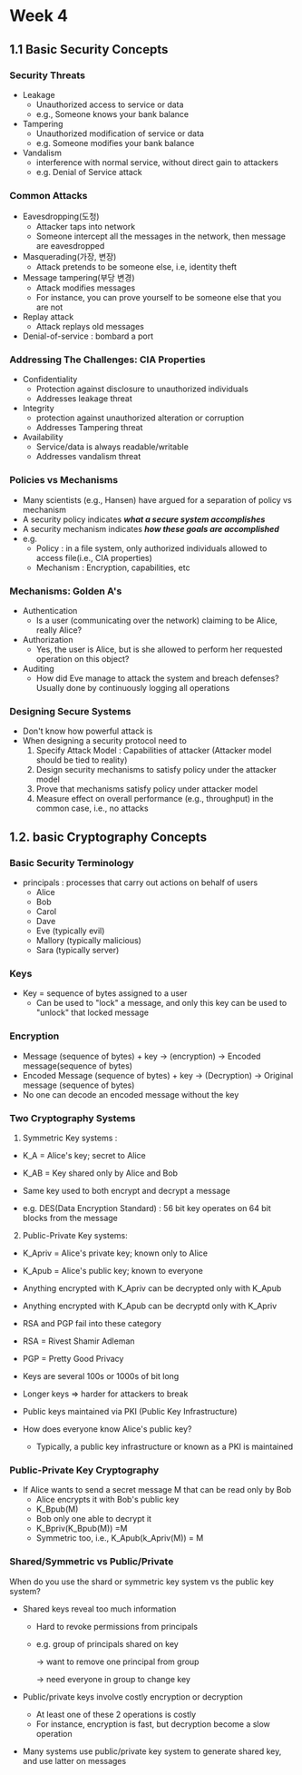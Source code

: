 # Week 4

## 1.1 Basic Security Concepts

### Security Threats

- Leakage
  - Unauthorized access to service or data
  - e.g., Someone knows your bank balance
- Tampering
  - Unauthorized modification of service or data
  - e.g. Someone modifies your bank balance
- Vandalism
  - interference with normal service, without direct gain to attackers
  - e.g. Denial of Service attack

### Common Attacks

- Eavesdropping(도청)
  - Attacker taps into network
  - Someone intercept all the messages in the network, then message are eavesdropped
- Masquerading(가장, 변장)
  - Attack pretends to be someone else, i.e, identity theft
- Message tampering(부당 변경)
  - Attack modifies messages
  - For instance, you can prove yourself to be someone else that you are not
- Replay attack
  - Attack replays old messages
- Denial-of-service : bombard a port

### Addressing The Challenges: CIA Properties

- Confidentiality
  - Protection against disclosure to unauthorized individuals
  - Addresses leakage threat
- Integrity
  - protection against unauthorized alteration or corruption
  - Addresses Tampering threat
- Availability
  - Service/data is always readable/writable
  - Addresses vandalism threat

### Policies vs Mechanisms

- Many scientists (e.g., Hansen) have argued for a separation of policy vs mechanism
- A security policy indicates ***what a secure system accomplishes***
- A security mechanism indicates ***how these goals are accomplished***
- e.g.
  - Policy : in a file system, only authorized individuals allowed to access file(i.e., CIA properties)
  - Mechanism : Encryption, capabilities, etc

### Mechanisms: Golden A's

- Authentication
  - Is a user (communicating over the network) claiming to be Alice, really Alice?
- Authorization
  - Yes, the user is Alice, but is she allowed to perform her requested operation on this object?
- Auditing
  - How did Eve manage to attack the system and breach defenses? Usually done by continuously logging all operations

### Designing Secure Systems

- Don't know how powerful attack is
- When designing a security protocol need to
  1. Specify Attack Model : Capabilities of attacker (Attacker model should be tied to reality)
  2. Design security mechanisms to satisfy policy under the attacker model
  3. Prove that mechanisms satisfy policy under attacker model
  4. Measure effect on overall performance (e.g., throughput) in the common case, i.e., no attacks

## 1.2. basic Cryptography Concepts

### Basic Security Terminology

- principals : processes that carry out actions on behalf of users
  - Alice
  - Bob
  - Carol
  - Dave
  - Eve (typically evil)
  - Mallory (typically malicious)
  - Sara (typically server)

### Keys

- Key = sequence of bytes assigned to a user
  - Can be used to "lock" a message, and only this key can be used to "unlock" that locked message

### Encryption

- Message (sequence of bytes) + key -> (encryption) -> Encoded message(sequence of bytes)
- Encoded Message (sequence of bytes) + key -> (Decryption) -> Original message (sequence of bytes)
- No one can decode an encoded message without the key

### Two Cryptography Systems

1. Symmetric Key systems :

- K_A = Alice's key; secret to Alice
- K_AB = Key shared only by Alice and Bob
- Same key used to both encrypt and decrypt a message

- e.g. DES(Data Encryption Standard) : 56 bit key operates on 64 bit blocks from the message

2. Public-Private Key systems:

- K_Apriv = Alice's private key; known only to Alice
- K_Apub = Alice's public key; known to everyone
- Anything encrypted with K_Apriv can be decrypted only with K_Apub
- Anything encrypted with K_Apub can be decryptd only with K_Apriv

- RSA and PGP fail into these category
- RSA = Rivest Shamir Adleman
- PGP = Pretty Good Privacy
- Keys are several 100s or 1000s of bit long
- Longer keys => harder for attackers to break
- Public keys maintained via PKI (Public Key Infrastructure)

- How does everyone know Alice's public key?
  - Typically, a public key infrastructure or known as a PKI is maintained

### Public-Private Key Cryptography

- If Alice wants to send a secret message M that can be read only by Bob
  - Alice encrypts it with Bob's public key
  - K_Bpub(M)
  - Bob only one able to decrypt it
  - K_Bpriv(K_Bpub(M)) =M
  - Symmetric too, i.e., K_Apub(k_Apriv(M)) = M

### Shared/Symmetric vs Public/Private

When do you use the shard or symmetric key system vs the public key system?

- Shared keys reveal too much information

  - Hard to revoke permissions from principals

  - e.g. group of principals shared on key

    -> want to remove one principal from group

    -> need everyone in group to change key

- Public/private keys involve costly encryption or decryption

  - At least one of these 2 operations is costly
  - For instance, encryption is fast, but decryption become a slow operation

- Many systems use public/private key system to generate shared key, and use latter on messages